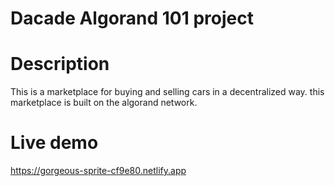 # Dacade Algorand 101 project

# Description

This is a marketplace for buying and selling cars in a decentralized way. this marketplace is built on the algorand network.

# Live demo

https://gorgeous-sprite-cf9e80.netlify.app

